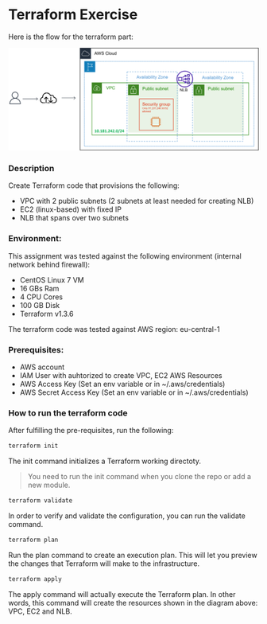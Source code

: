# Terraform Exercise

Here is the flow for the terraform part:

![alt text](https://github.com/pavlovnicola/terraform_exercise/blob/master/terraform-arch.png?raw=true)

### Description

Create Terraform code that provisions the following:

- VPC with 2 public subnets (2 subnets at least needed for creating NLB)
- EC2 (linux-based) with fixed IP
- NLB that spans over two subnets

### Environment:

This assignment was tested against the following environment (internal network behind firewall):

- CentOS Linux 7 VM
- 16 GBs Ram
- 4 CPU Cores
- 100 GB Disk
- Terraform v1.3.6

The terraform code was tested against AWS region: eu-central-1

### Prerequisites:

- AWS account
- IAM User with auhtorized to create VPC, EC2 AWS Resources
- AWS Access Key        (Set an env variable or in ~/.aws/credentials)
- AWS Secret Access Key (Set an env variable or in ~/.aws/credentials)

### How to run the terraform code

After fulfilling the pre-requisites, run the following:

```ruby
terraform init
```

The init command initializes a Terraform working directoty.

> You need to run the init command when you clone the repo or add a new module.

```ruby
terraform validate
```

In order to verify and validate the configuration, you can run the validate command.

```ruby
terraform plan
```

Run the plan command to create an execution plan. This will let you preview the changes that Terraform will make to the infrastructure.

```ruby
terraform apply
```

The apply command will actually execute the Terraform plan. In other words, this command will create the resources shown in the diagram above: VPC, EC2 and NLB.
